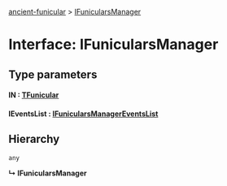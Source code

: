 [ancient-funicular](../README.md) > [IFunicularsManager](../interfaces/ifunicularsmanager.md)



# Interface: IFunicularsManager

## Type parameters
#### IN :  [TFunicular](../#tfunicular)
#### IEventsList :  [IFunicularsManagerEventsList](ifunicularsmanagereventslist.md)
## Hierarchy


 `any`

**↳ IFunicularsManager**









